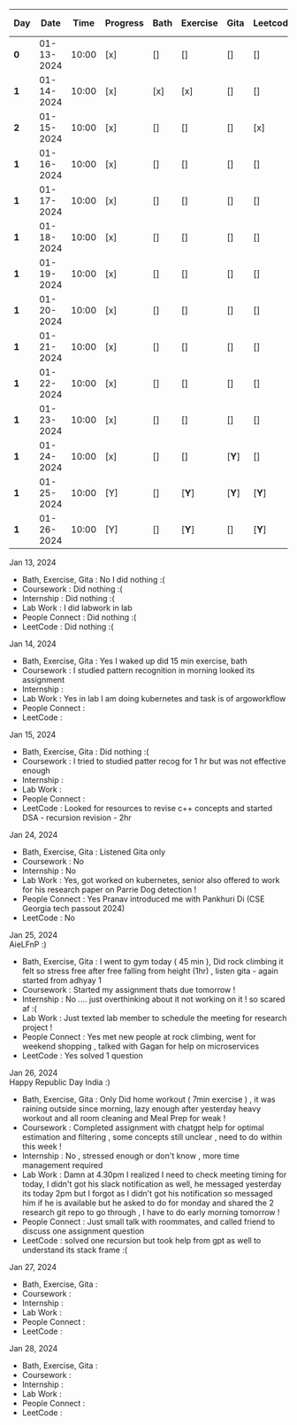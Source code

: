 | Day   | Date       | Time  | Progress | Bath | Exercise | Gita | Leetcode | Intership | Lab work | Course Study | People connect|
| ----- | ---------- | ----- | -------- | ---- | -------- | ---- | -------- | --------- | -------- | ------------ |--------------|
| **0** | 01-13-2024 | 10:00 |  [x]      | []  | []      | []  |       []       | []       | [x]       | []       |       []     | 
| **1** | 01-14-2024 | 10:00 |  [x]      | [x] | [x]     | []  |       []       | []       | [x]       | [x]      |       []     | 
| **2** | 01-15-2024 | 10:00 |  [x]      | []  | []      | []  |       [x]      | []       | []        | []       |       []     | 
| **1** | 01-16-2024 | 10:00 |  [x]      | []  | []      | []  |       []       | []       | [x]       | []       |       []     | 
| **1** | 01-17-2024 | 10:00 |  [x]      | []  | []      | []  |       []       | []       | [x]       | []       |       []     | 
| **1** | 01-18-2024 | 10:00 |  [x]      | []  | []      | []  |       []       | []       | [x]       | []       |       []     | 
| **1** | 01-19-2024 | 10:00 |  [x]      | []  | []      | []  |       []       | []       | [x]       | []       |       []     | 
| **1** | 01-20-2024 | 10:00 |  [x]      | []  | []      | []  |       []       | []       | [x]       | []       |       []     | 
| **1** | 01-21-2024 | 10:00 |  [x]      | []  | []      | []  |       []       | []       | [x]       | []       |       []     | 
| **1** | 01-22-2024 | 10:00 |  [x]      | []  | []      | []  |       []       | []       | [x]       | []       |       []     | 
| **1** | 01-23-2024 | 10:00 |  [x]      | []  | []      | []  |       []       | []       | [x]       | []       |       []     | 
| **1** | 01-24-2024 | 10:00 |  [x]      | []  | []      | [**Y**] |       []       | []       | [**Y**]       | []       |       [**Y**]     | 
| **1** | 01-25-2024 | 10:00 |  [Y]      | [] | [**Y**]     | [**Y**] |       [**Y**]      | []      | [**Y**]       | [**Y**]      |       [**Y**]    | 
| **1** | 01-26-2024 | 10:00 |  [Y]      | []  | [**Y**]      | []  |       [**Y**]       | []       | [**Y**]       | [**Y**]       |       [**Y**]     | 


Jan 13, 2024 
- Bath, Exercise, Gita : No I did nothing :(
- Coursework : Did nothing :(
- Internship : Did nothing :(
- Lab Work : I did labwork in lab 
- People Connect : Did nothing :(
- LeetCode : Did nothing :(

Jan 14, 2024 

- Bath, Exercise, Gita : Yes I waked up did 15 min exercise, bath 
- Coursework : I studied pattern recognition in morning looked its assignment 
- Internship : 
- Lab Work : Yes in lab I am doing kubernetes and task is of argoworkflow 
- People Connect : 
- LeetCode : 


Jan 15, 2024 

- Bath, Exercise, Gita : Did nothing :(
- Coursework : I tried to studied patter recog for 1 hr but was not effective enough
- Internship : 
- Lab Work : 
- People Connect : 
- LeetCode : Looked for resources to revise c++ concepts and started DSA - recursion revision - 2hr


Jan 24, 2024 

- Bath, Exercise, Gita : Listened Gita only 
- Coursework : No 
- Internship : No 
- Lab Work : Yes, got worked on kubernetes, senior also offered to work for his research paper on Parrie Dog detection ! 
- People Connect : Yes Pranav introduced me with Pankhuri Di (CSE Georgia tech passout 2024) 
- LeetCode : No 

Jan 25, 2024   
AieLFnP :) 

- Bath, Exercise, Gita : I went to gym today ( 45 min ), Did rock climbing it felt so stress free after free falling from height (1hr) , listen gita - again     started from adhyay 1  
- Coursework : Started my assignment thats due tomorrow ! 
- Internship : No .... just overthinking about it not working on it ! so scared af :( 
- Lab Work : Just texted lab member to schedule the meeting for research project ! 
- People Connect : Yes met new people at rock climbing, went for weekend shopping , talked with Gagan for help on microservices 
- LeetCode : Yes solved 1 question


Jan 26, 2024    
Happy Republic Day India :) 

- Bath, Exercise, Gita : Only Did home workout ( 7min exercise ) , it was raining outside since morning, lazy enough after yesterday heavy workout and all room cleaning and Meal Prep for weak ! 
- Coursework : Completed assignment with chatgpt help for optimal estimation and filtering , some concepts still unclear , need to do within this week ! 
- Internship : No , stressed enough or don't know , more time management required 
- Lab Work : Damn at 4.30pm I realized I need to check meeting timing for today, I didn't got his slack notification as well, he messaged yesterday its today 2pm but I forgot as I didn't got his notification so messaged him if he is available but he asked to do for monday and shared the 2 research git repo to go through , I have to do early morning tomorrow ! 
- People Connect : Just small talk with roommates, and called friend to discuss one assignment question 
- LeetCode : solved one recursion but took help from gpt as well to understand its stack frame :( 

Jan 27, 2024 

- Bath, Exercise, Gita : 
- Coursework : 
- Internship : 
- Lab Work : 
- People Connect : 
- LeetCode :

Jan 28, 2024 

- Bath, Exercise, Gita : 
- Coursework : 
- Internship : 
- Lab Work : 
- People Connect : 
- LeetCode : 

